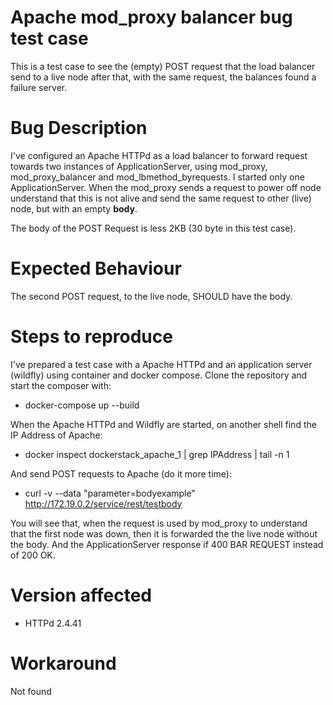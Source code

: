 # Apache mod_proxy balancer bug test case 

This is a test case to see the (empty) POST request that the load balancer send to a live node after that, with the same request, the balances found a failure server.

# Bug Description
I've configured an Apache HTTPd as a load balancer to forward request towards two instances of ApplicationServer, using mod_proxy, mod_proxy_balancer and mod_lbmethod_byrequests. 
I started only one ApplicationServer.
When the mod_proxy sends a request to power off node understand that this is not alive and send the same request to other (live) node, but with an empty **body**.

The body of the POST Request is less 2KB (30 byte in this test case).

# Expected Behaviour
The second POST request, to the live node, SHOULD have the body.

# Steps to reproduce
I've prepared a test case with a Apache HTTPd and an application server (wildfly) using container and docker compose. Clone the repository and start the composer with:
- docker-compose up --build

When the Apache HTTPd and Wildfly are started, on another shell find the IP Address of Apache:
- docker inspect dockerstack_apache_1 | grep IPAddress | tail -n 1

And send POST requests to Apache (do it more time):

- curl -v --data "parameter=bodyexample" http://172.19.0.2/service/rest/testbody

You will see that, when the request is used by mod_proxy to understand that the first node was down, then it is forwarded the the live node without the body. And the ApplicationServer response if 400 BAR REQUEST instead of 200 OK.

# Version affected
 - HTTPd 2.4.41

# Workaround

Not found
